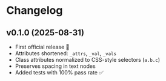 # Changelog

## v0.1.0 (2025-08-31)
- First official release 🎉
- Attributes shortened: `_attrs`, `_val`, `_vals`
- Class attributes normalized to CSS-style selectors (`a.b.c`)
- Preserves spacing in text nodes
- Added tests with 100% pass rate ✅
